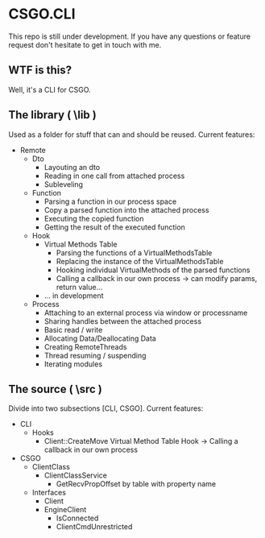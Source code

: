 CSGO.CLI
========

This repo is still under development. If you have any questions or feature request don't hesitate to get in touch with me.

WTF is this?
------------

Well, it's a CLI for CSGO.

The library ( \lib )
--------------------

Used as a folder for stuff that can and should be reused. Current features:

* Remote
	* Dto
		* Layouting an dto
		* Reading in one call from attached process
		* Subleveling
	* Function
		* Parsing a function in our process space
		* Copy a parsed function into the attached process
		* Executing the copied function
		* Getting the result of the executed function
	* Hook
		* Virtual Methods Table
			* Parsing the functions of a VirtualMethodsTable
			* Replacing the instance of the VirtualMethodsTable
			* Hooking individual VirtualMethods of the parsed functions
			* Calling a callback in our own process -> can modify params, return value...
		* ... in development
	* Process
		* Attaching to an external process via window or processname
		* Sharing handles between the attached process
		* Basic read / write
		* Allocating Data/Deallocating Data
		* Creating RemoteThreads
		* Thread resuming / suspending
		* Iterating modules

The source ( \src )
----------------

Divide into two subsections [CLI, CSGO]. Current features:

* CLI
	* Hooks
		* Client::CreateMove Virtual Method Table Hook -> Calling a callback in our own process
* CSGO
	* ClientClass
		* ClientClassService
			* GetRecvPropOffset by table with property name
	* Interfaces
		* Client
		* EngineClient
			* IsConnected
			* ClientCmdUnrestricted
